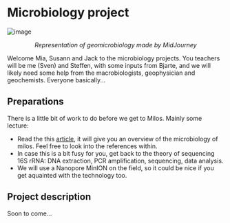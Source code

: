 # Microbiology project
![image](https://github.com/MeinzBeur/MilosSummerSchool2023/assets/43003903/bb21488b-38c1-4267-9855-62d0edfea197)
<p align="center">
  <i>Representation of geomicrobiology made by MidJourney</i>
</p>

Welcome Mia, Susann and Jack to the microbiology projects. You teachers will be me (Sven) and Steffen, with some inputs from Bjarte, and we will likely need some help from the macrobiologists, geophysician and geochemists. Everyone basically...

## Preparations
There is a little bit of work to do before we get to Milos. Mainly some lecture:
- Read the this [article](https://www.frontiersin.org/articles/10.3389/fmicb.2022.1060168/full), it will give you an overview of the microbiology of milos. Feel free to look into the references within.
- In case this is a bit fusy for you, get back to the theory of sequencing 16S rRNA: DNA extraction, PCR amplification, sequencing, data analysis.
- We will use a Nanopore MinION on the field, so it could be nice if you get aquainted with the technology too.

## Project description
Soon to come...
